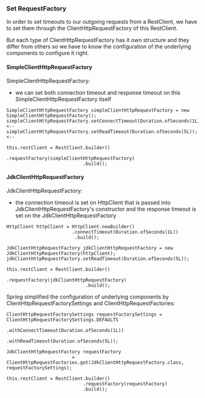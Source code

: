 ### Set RequestFactory

In order to set timeouts to our outgoing requests from a RestClient,
we have to set them through the ClientHttpRequestFactory of this RestClient.

But each type of ClientHttpRequestFactory has it own structure
and they differ from others so we have to know the configuration of the underlying components to configure it right.

#### SimpleClientHttpRequestFactory


SimpleClientHttpRequestFactory: 
* we can set both connection timeout and response timeout on this SimpleClientHttpRequestFactory itself

```
SimpleClientHttpRequestFactory simpleClientHttpRequestFactory = new SimpleClientHttpRequestFactory();
simpleClientHttpRequestFactory.setConnectTimeout(Duration.ofSeconds(1L)); <--
simpleClientHttpRequestFactory.setReadTimeout(Duration.ofSeconds(5L)); <--

this.restClient = RestClient.builder()
                            .requestFactory(simpleClientHttpRequestFactory)
                            .build();
```

#### JdkClientHttpRequestFactory

JdkClientHttpRequestFactory:

* the connection timeout is set on HttpClient that is passed into JdkClientHttpRequestFactory's constructor and the
  response timeout is set on the JdkClientHttpRequestFactory

```
HttpClient httpClient = HttpClient.newBuilder()
                        .connectTimeout(Duration.ofSeconds(1L))
                         .build();

JdkClientHttpRequestFactory jdkClientHttpRequestFactory = new JdkClientHttpRequestFactory(httpClient);
jdkClientHttpRequestFactory.setReadTimeout(Duration.ofSeconds(5L));

this.restClient = RestClient.builder()
                            .requestFactory(jdkClientHttpRequestFactory)
                             .build();
```

Spring simplified the configuration of underlying components by ClientHttpRequestFactorySettings and
ClientHttpRequestFactories:

```
ClientHttpRequestFactorySettings requestFactorySettings = ClientHttpRequestFactorySettings.DEFAULTS
                                                                        .withConnectTimeout(Duration.ofSeconds(1L))
                                                                        .withReadTimeout(Duration.ofSeconds(5L));

JdkClientHttpRequestFactory requestFactory 
                        = ClientHttpRequestFactories.get(JdkClientHttpRequestFactory.class, requestFactorySettings);

this.restClient = RestClient.builder()
                            .requestFactory(requestFactory)
                            .build();
```
